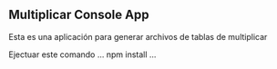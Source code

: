 ## Multiplicar Console App

Esta es una aplicación para generar archivos de tablas de multiplicar

Ejectuar este comando
...
npm install
...